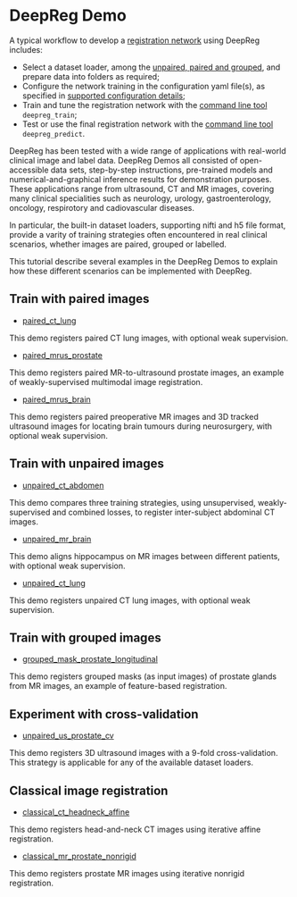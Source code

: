 # DeepReg Demo

A typical workflow to develop a [registration network](tutorial_registration.md) using
DeepReg includes:

- Select a dataset loader, among the [unpaired, paired and grouped](doc_data_loader.md),
  and prepare data into folders as required;
- Configure the network training in the configuration yaml file(s), as specified in
  [supported configuration details](doc_configuration.md);
- Train and tune the registration network with the [command line tool](doc_command.md)
  `deepreg_train`;
- Test or use the final registration network with the
  [command line tool](doc_command.md) `deepreg_predict`.

DeepReg has been tested with a wide range of applications with real-world clinical image
and label data. DeepReg Demos all consisted of open-accessible data sets, step-by-step
instructions, pre-trained models and numerical-and-graphical inference results for
demonstration purposes. These applications range from ultrasound, CT and MR images,
covering many clinical specialities such as neurology, urology, gastroenterology,
oncology, respirotory and cadiovascular diseases.

In particular, the built-in dataset loaders, supporting nifti and h5 file format,
provide a varity of training strategies often encountered in real clinical scenarios,
whether images are paired, grouped or labelled.

This tutorial describe several examples in the DeepReg Demos to explain how these
different scenarios can be implemented with DeepReg.

## Train with paired images

- [paired_ct_lung](https://github.com/DeepRegNet/DeepReg/tree/master/demos/paired_ct_lung)

This demo registers paired CT lung images, with optional weak supervision.

- [paired_mrus_prostate](https://github.com/DeepRegNet/DeepReg/tree/master/demos/paired_mrus_prostate)

This demo registers paired MR-to-ultrasound prostate images, an example of
weakly-supervised multimodal image registration.

- [paired_mrus_brain](https://github.com/DeepRegNet/DeepReg/tree/master/demos/paired_mrus_brain)

This demo registers paired preoperative MR images and 3D tracked ultrasound images for
locating brain tumours during neurosurgery, with optional weak supervision.

## Train with unpaired images

- [unpaired_ct_abdomen](https://github.com/DeepRegNet/DeepReg/tree/master/demos/unpaired_ct_abdomen)

This demo compares three training strategies, using unsupervised, weakly-supervised and
combined losses, to register inter-subject abdominal CT images.

- [unpaired_mr_brain](https://github.com/DeepRegNet/DeepReg/tree/master/demos/unpaired_mr_brain)

This demo aligns hippocampus on MR images between different patients, with optional weak
supervision.

- [unpaired_ct_lung](https://github.com/DeepRegNet/DeepReg/tree/master/demos/unpaired_ct_lung)

This demo registers unpaired CT lung images, with optional weak supervision.

## Train with grouped images

- [grouped_mask_prostate_longitudinal](https://github.com/DeepRegNet/DeepReg/tree/master/demos/grouped_mask_prostate_longitudinal)

This demo registers grouped masks (as input images) of prostate glands from MR images,
an example of feature-based registration.

## Experiment with cross-validation

- [unpaired_us_prostate_cv](https://github.com/DeepRegNet/DeepReg/tree/master/demos/unpaired_us_prostate_cv)

This demo registers 3D ultrasound images with a 9-fold cross-validation. This strategy
is applicable for any of the available dataset loaders.

## Classical image registration

- [classical_ct_headneck_affine](https://github.com/DeepRegNet/DeepReg/tree/master/demos/classical_ct_headneck_affine)

This demo registers head-and-neck CT images using iterative affine registration.

- [classical_mr_prostate_nonrigid](https://github.com/DeepRegNet/DeepReg/tree/master/demos/classical_mr_prostate_nonrigid)

This demo registers prostate MR images using iterative nonrigid registration.

